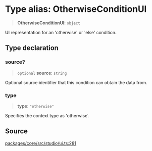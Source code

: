 # Type alias: OtherwiseConditionUI

> **OtherwiseConditionUI**: `object`

UI representation for an 'otherwise' or 'else' condition.

## Type declaration

### source?

> `optional` **source**: `string`

Optional source identifier that this condition can obtain the data from.

### type

> **type**: `"otherwise"`

Specifies the context type as 'otherwise'.

## Source

[packages/core/src/studio/ui.ts:281](https://github.com/VictorS67/encre/blob/42c3bddca4be2d23ad959c1c99381eefbf43789c/packages/core/src/studio/ui.ts#L281)
